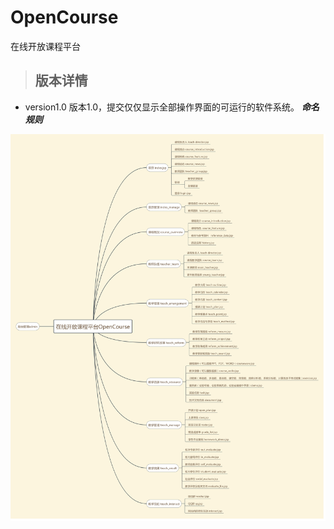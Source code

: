 # OpenCourse
在线开放课程平台

> ## 版本详情
- version1.0 版本1.0，提交仅仅显示全部操作界面的可运行的软件系统。
***命名规则*** 
   
    
![命名规则.png](https://github.com/UMLworker/OpenCourse/blob/master/%E5%91%BD%E5%90%8D%E8%A7%84%E5%88%99.png)
